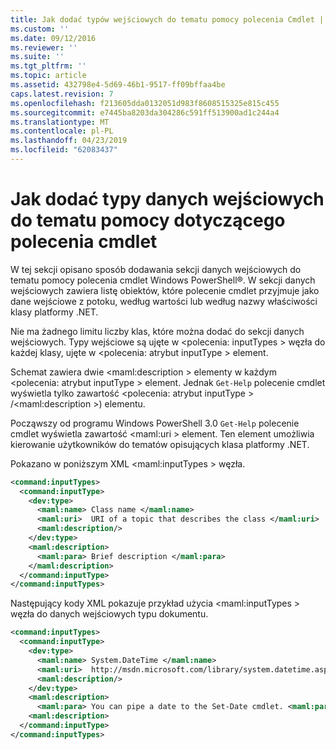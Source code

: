 ```yaml
---
title: Jak dodać typów wejściowych do tematu pomocy polecenia Cmdlet | Dokumentacja firmy Microsoft
ms.custom: ''
ms.date: 09/12/2016
ms.reviewer: ''
ms.suite: ''
ms.tgt_pltfrm: ''
ms.topic: article
ms.assetid: 432798e4-5d69-46b1-9517-ff09bffaa4be
caps.latest.revision: 7
ms.openlocfilehash: f213605dda0132051d983f8608515325e815c455
ms.sourcegitcommit: e7445ba8203da304286c591ff513900ad1c244a4
ms.translationtype: MT
ms.contentlocale: pl-PL
ms.lasthandoff: 04/23/2019
ms.locfileid: "62083437"
---
```

# <a name="how-to-add-input-types-to-a-cmdlet-help-topic"></a>Jak dodać typy danych wejściowych do tematu pomocy dotyczącego polecenia cmdlet

W tej sekcji opisano sposób dodawania sekcji danych wejściowych do tematu pomocy polecenia cmdlet Windows PowerShell®. W sekcji danych wejściowych zawiera listę obiektów, które polecenie cmdlet przyjmuje jako dane wejściowe z potoku, według wartości lub według nazwy właściwości klasy platformy .NET.

Nie ma żadnego limitu liczby klas, które można dodać do sekcji danych wejściowych. Typy wejściowe są ujęte w \<polecenia: inputTypes > węzła do każdej klasy, ujęte w \<polecenia: atrybut inputType > element.

Schemat zawiera dwie \<maml:description > elementy w każdym \<polecenia: atrybut inputType > element. Jednak `Get-Help` polecenie cmdlet wyświetla tylko zawartość \<polecenia: atrybut inputType > /\<maml:description >) elementu.

Począwszy od programu Windows PowerShell 3.0 `Get-Help` polecenie cmdlet wyświetla zawartość \<maml:uri > element. Ten element umożliwia kierowanie użytkowników do tematów opisujących klasa platformy .NET.

Pokazano w poniższym XML \<maml:inputTypes > węzła.

```xml
<command:inputTypes>
  <command:inputType>
    <dev:type>
      <maml:name> Class name </maml:name>
      <maml:uri>  URI of a topic that describes the class </maml:uri>
      <maml:description/>
    </dev:type>
    <maml:description>
      <maml:para> Brief description </maml:para>
    </maml:description>
  </command:inputType>
</command:inputTypes>
```

Następujący kody XML pokazuje przykład użycia \<maml:inputTypes > węzła do danych wejściowych typu dokumentu.

```xml
<command:inputTypes>
  <command:inputType>
    <dev:type>
      <maml:name> System.DateTime </maml:name>
      <maml:uri>  http://msdn.microsoft.com/library/system.datetime.aspx </maml:uri>
      <maml:description/>
    </dev:type>
    <maml:description>
      <maml:para> You can pipe a date to the Set-Date cmdlet. <maml:para>
    <maml:description>
  </command:inputType>
</command:inputTypes>
```